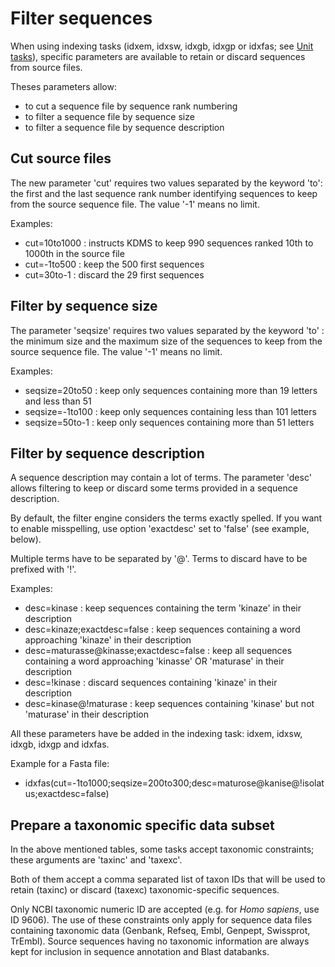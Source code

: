 # Filter sequences

When using indexing tasks (idxem, idxsw, idxgb, idxgp or idxfas; see [Unit tasks](/cmdline/descriptors-format.md#unit-tasks)), specific parameters are available to retain or discard sequences from source files.

Theses parameters allow:

* to cut a sequence file by sequence rank numbering
* to filter a sequence file by sequence size
* to filter a sequence file by sequence description

## Cut source files

The new parameter 'cut' requires two values separated by the keyword 'to': the first and the last sequence rank number identifying sequences to keep from the source sequence file.
The value '-1' means no limit.

Examples:

* cut=10to1000 : instructs KDMS to keep 990 sequences ranked 10th to 1000th in the source file
* cut=-1to500 : keep the 500 first sequences
* cut=30to-1 : discard the 29 first sequences

## Filter by sequence size

The parameter 'seqsize' requires two values separated by the keyword 'to' : the minimum size and the maximum size of the sequences to keep from the source sequence file.
The value '-1' means no limit.

Examples:

* seqsize=20to50 : keep only sequences containing more than 19 letters and less than 51
* seqsize=-1to100 : keep only sequences containing less than 101 letters
* seqsize=50to-1 : keep only sequences containing more than 51 letters

## Filter by sequence description

A sequence description may contain a lot of terms. The parameter 'desc' allows filtering to keep or discard some terms provided in a sequence description.

By default, the filter engine considers the terms exactly spelled. If you want to enable misspelling, use option 'exactdesc' set to 'false' (see example, below).

Multiple terms have to be separated by '@'. Terms to discard have to be prefixed with '!'.

Examples:

* desc=kinase : keep sequences containing the term 'kinaze' in their description
* desc=kinaze;exactdesc=false : keep sequences containing a word approaching 'kinaze' in their description
* desc=maturasse@kinasse;exactdesc=false : keep all sequences containing a word approaching 'kinasse' OR 'maturase' in their description
* desc=!kinase : discard sequences containing 'kinaze' in their description
* desc=kinase@!maturase : keep sequences containing 'kinase' but not 'maturase' in their description

All these parameters have be added in the indexing task: idxem, idxsw, idxgb, idxgp and idxfas.

Example for a Fasta file: 

* idxfas(cut=-1to1000;seqsize=200to300;desc=maturose@kanise@!isolatus;exactdesc=false)

## Prepare a taxonomic specific data subset
In the above mentioned tables, some tasks accept taxonomic constraints; these arguments are 'taxinc' and 'taxexc'. 
Both of them accept a comma separated list of taxon IDs that will be used to retain (taxinc) or discard (taxexc) taxonomic-specific sequences. 
Only NCBI taxonomic numeric ID are accepted (e.g. for *Homo sapiens*, use ID 9606). The use of these constraints only apply for sequence data files containing taxonomic data (Genbank, Refseq, Embl, Genpept, Swissprot, TrEmbl). Source sequences having no taxonomic information are always kept for inclusion in sequence annotation and Blast databanks.

